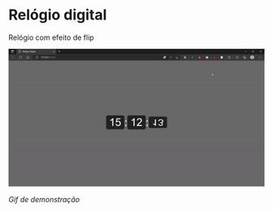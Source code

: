 # Relógio digital

Relógio com efeito de flip


![Demo gif](./img/preview.gif)

*Gif de demonstração*